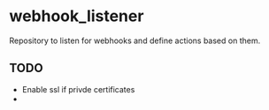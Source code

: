 # webhook_listener
Repository to listen for webhooks and define actions based on them.


## TODO

* Enable ssl if privde certificates
*
